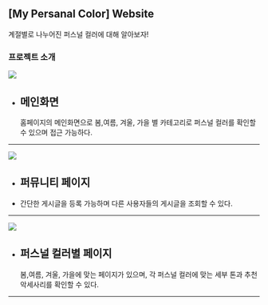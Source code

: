 ## [My Persanal Color] Website
계절별로 나누어진 퍼스널 컬러에 대해 알아보자!

### 프로젝트 소개
<img src="https://github.com/kgaeul/MYPersonalColor_site/assets/143372208/6aaf4bd1-8bd5-4b1f-864e-35f759c82819">

- ## 메인화면
  홈페이지의 메인화면으로 봄,여름, 겨울, 가을 별 카테고리로 퍼스널 컬러를 확인할 수 있으며 접근 가능하다.
<hr>

<img src="https://github.com/kgaeul/MYPersonalColor_site/assets/143372208/2008c77c-42d8-4868-bffe-7b190619fe54">

- ## 퍼뮤니티 페이지
- 간단한 게시글을 등록 가능하며 다른 사용자들의 게시글을 조회할 수 있다.

<hr>

<img src="https://github.com/kgaeul/MYPersonalColor_site/assets/143372208/1db58e0e-c9be-4a14-be18-451b8b8955c4">

- ## 퍼스널 컬러별 페이지
  봄,여름, 겨울, 가을에 맞는 페이지가 있으며, 각 퍼스널 컬러에 맞는 세부 톤과 추천 악세사리를 확인할 수 있다.
<hr>





